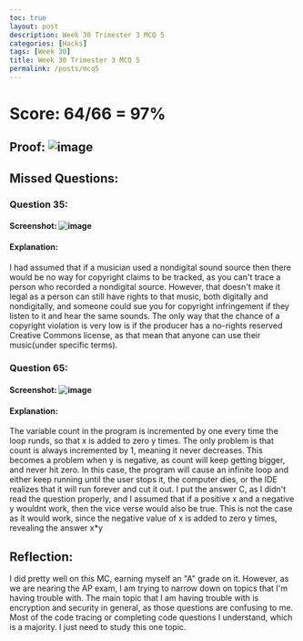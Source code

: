 ```yaml
---
toc: true
layout: post
description: Week 30 Trimester 3 MCQ 5
categories: [Hacks]
tags: [Week 30]
title: Week 30 Trimester 3 MCQ 5
permalink: /posts/mcq5
---
```

# Score: 64/66 = 97%
## Proof: ![image](https://user-images.githubusercontent.com/68085673/233370001-0bbe3c44-0199-49eb-aea8-ca862c40fcd1.png)
## Missed Questions:
### Question 35:
#### Screenshot: ![image](https://user-images.githubusercontent.com/68085673/233370318-48e279d9-c434-4e71-8722-76d888c62aec.png)
#### Explanation: 
I had assumed that if a musician used a nondigital sound source then there would be no way for copyright claims to be tracked, as you can't trace a person who recorded a nondigital source. However, that doesn't make it legal as a person can still have rights to that music, both digitally and nondigitally, and someone could sue you for copyright infringement if they listen to it and hear the same sounds. The only way that the chance of a copyright violation is very low is if the producer has a no-rights reserved Creative Commons license, as that mean that anyone can use their music(under specific terms).

### Question 65:
#### Screenshot: ![image](https://user-images.githubusercontent.com/68085673/233373272-3b1900c6-4ce6-48c7-b552-95615c24def3.png)
#### Explanation:
The variable count in the program is incremented by one every time the loop runds, so that x is added to zero y times. The only problem is that count is always incremented by 1, meaning it never decreases. This becomes a problem when y is negative, as count will keep getting bigger, and never hit zero. In this case, the program will cause an infinite loop and either keep running until the user stops it, the computer dies, or the IDE realizes that it will run forever and cut it out. I put the answer C, as I didn't read the question properly, and I assumed that if a positive x and a negative y wouldnt work, then the vice verse would also be true. This is not the case as it would work, since the negative value of x is added to zero y times, revealing the answer x*y

## Reflection:
I did pretty well on this MC, earning myself an "A" grade on it. However, as we are nearing the AP exam, I am trying to narrow down on topics that I'm having trouble with. The main topic that I am having trouble with is encryption and security in general, as those questions are confusing to me. Most of the code tracing or completing code questions I understand, which is a majority. I just need to study this one topic.

